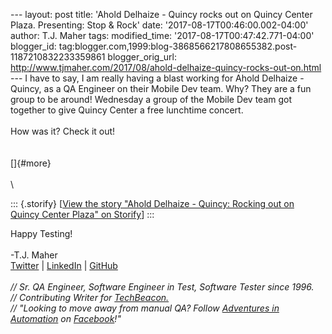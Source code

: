 \-\-- layout: post title: \'Ahold Delhaize - Quincy rocks out on Quincy
Center Plaza. Presenting: Stop & Rock\' date:
\'2017-08-17T00:46:00.002-04:00\' author: T.J. Maher tags:
modified\_time: \'2017-08-17T00:47:42.771-04:00\' blogger\_id:
tag:blogger.com,1999:blog-3868566217808655382.post-1187210832233359861
blogger\_orig\_url:
http://www.tjmaher.com/2017/08/ahold-delhaize-quincy-rocks-out-on.html
\-\-- I have to say, I am really having a blast working for Ahold
Delhaize - Quincy, as a QA Engineer on their Mobile Dev team. Why? They
are a fun group to be around! Wednesday a group of the Mobile Dev team
got together to give Quincy Center a free lunchtime concert.\
\
How was it? Check it out!\
\
\
[]{#more}\
\
\

::: {.storify}
\[[View the story \"Ahold Delhaize - Quincy: Rocking out on Quincy
Center Plaza\" on
Storify](//storify.com/tjmaher1/ahold-delhaize-quincy-rocking-out-on-quincy-center)\]
:::

Happy Testing!\
\
-T.J. Maher\
[Twitter](https://twitter.com/tjmaher1) \| [LinkedIn](https://www.linkedin.com/in/tjmaher1) \| [GitHub](https://github.com/tjmaher)\
\
*// Sr. QA Engineer, Software Engineer in Test, Software Tester since
1996.\
// Contributing Writer
for [TechBeacon.](http://techbeacon.com/contributors/thomas-maher)\
// \"Looking to move away from manual QA? Follow [Adventures in
Automation](http://www.tjmaher.com/) on
[Facebook](https://www.facebook.com/AdventuresInAutomation/)!\"*
